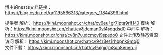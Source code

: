博主的nestjs文档链接： https://blog.csdn.net/qq1195566313/category_11844396.html

提供者 解析： https://kimi.moonshot.cn/chat/cv6eu4gr7lpta9rlf140
模块  解析：https://kimi.moonshot.cn/chat/cv8jdcman0vl4pdqdsd0
中间件 解析： https://kimi.moonshot.cn/chat/cv8n7uudcmovj9spudo0
文件上传及静态资源访问 解析： https://kimi.moonshot.cn/chat/cv94r3es1rhbpnk9mbj0  
文件下载： https://kimi.moonshot.cn/chat/cv9aigjdjm8un8euerug